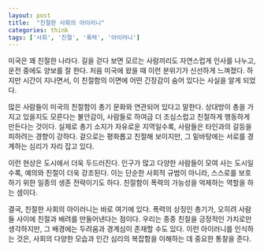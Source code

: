 ```yaml
---
layout: post
title:  "친절한 사회의 아이러니"
categories: think
tags: ['사회', '친절', '폭력', '아이러니']
---
```


미국은 꽤 친절한 나라다. 길을 걷다 보면 모르는 사람끼리도 자연스럽게 인사를 나누고, 운전 중에도 양보를 잘 한다. 처음 미국에 왔을 때 이런 분위기가 신선하게 느껴졌다. 하지만 시간이 지나면서, 이 친절함의 이면에 어떤 긴장감이 숨어 있다는 사실을 알게 되었다.

많은 사람들이 미국의 친절함이 총기 문화와 연관되어 있다고 말한다. 상대방이 총을 가지고 있을지도 모른다는 불안감이, 사람들로 하여금 더 조심스럽고 친절하게 행동하게 만든다는 것이다. 실제로 총기 소지가 자유로운 지역일수록, 사람들은 타인과의 갈등을 피하려는 경향이 강하다. 겉으로는 평화롭고 친절해 보이지만, 그 밑바탕에는 서로를 경계하는 심리가 자리 잡고 있다.

이런 현상은 도시에서 더욱 두드러진다. 인구가 많고 다양한 사람들이 모여 사는 도시일수록, 예의와 친절이 더욱 강조된다. 이는 단순한 사회적 규범이 아니라, 스스로를 보호하기 위한 일종의 생존 전략이기도 하다. 친절함이 폭력의 가능성을 억제하는 역할을 하는 셈이다.

결국, 친절한 사회의 아이러니는 바로 여기에 있다. 폭력의 상징인 총기가, 오히려 사람들 사이에 친절과 배려를 만들어낸다는 점이다. 우리는 종종 친절을 긍정적인 가치로만 생각하지만, 그 배경에는 두려움과 경계심이 존재할 수도 있다. 이런 아이러니를 인식하는 것은, 사회의 다양한 모습과 인간 심리의 복잡함을 이해하는 데 중요한 통찰을 준다.
